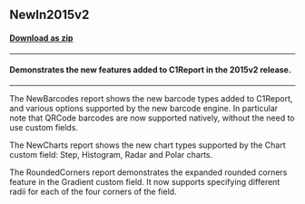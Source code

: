 ## NewIn2015v2
#### [Download as zip](https://minhaskamal.github.io/DownGit/#/home?url=https://github.com/GrapeCity/ComponentOne-WinForms-Samples/tree/master/NetFramework\Reports\C1Report\Cs\NewIn2015v2)
____
#### Demonstrates the new features added to C1Report in the 2015v2 release.
____
The NewBarcodes report shows the new barcode types added to C1Report, and various options supported by the new barcode engine. In particular note that QRCode barcodes are now supported natively, without the need to use custom fields. 

The NewCharts report shows the new chart types supported by the Chart custom field: Step, Histogram, Radar and Polar charts. 

The RoundedCorners report demonstrates the expanded rounded corners feature in the Gradient custom field. It now supports specifying different radii for each of the four corners of the field. 